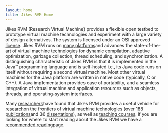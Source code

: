 ```yaml
---
layout: home 
title: Jikes RVM Home
---
```


Jikes RVM (Research Virtual Machine) provides a flexible open testbed
to prototype virtual machine technologies and experiment with a large
variety of design alternatives. The system is licensed under an OSI
approved [license](License.html). Jikes RVM runs on [many
platforms](Supported-Platforms.html)and advances the state-of-the-art
of virtual machine technologies for dynamic compilation, adaptive
optimization, garbage collection, thread scheduling, and
synchronization. A distinguishing characteristic of Jikes RVM is that
it is implemented in the Java™ programming language and is self-hosted
i.e., its Java code runs on itself without requiring a second virtual
machine. Most other virtual machines for the Java platform are written
in native code (typically, C or C++). A Java implementation provides
ease of portability, and a seamless integration of virtual machine and
application resources such as objects, threads, and operating-system
interfaces.

Many
[researchers](http://docs.codehaus.org/display/RVM/Current+Users)have
found that Jikes RVM provides a useful vehicle for
[research](http://docs.codehaus.org/display/RVM/Resources#Resources-research)on
the frontiers of virtual machine technologies (over 188
[publications](http://docs.codehaus.org/display/RVM/Publications)and
36
[dissertations](http://docs.codehaus.org/display/RVM/Dissertations)),
as well as [teaching
courses](http://docs.codehaus.org/display/RVM/Resources#Resources-teaching). If
you are looking for where to start reading about the Jikes RVM we have
a [recommended reading](Recommended-Reading.html)page.

